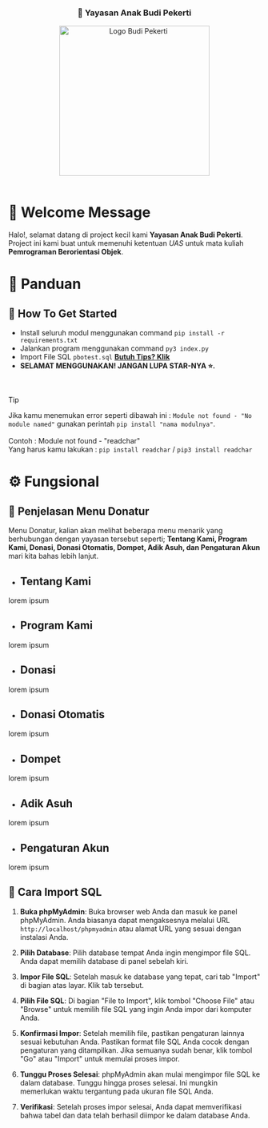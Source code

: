 
<div style="text-align: center;">
    <h3>👶 Yayasan Anak Budi Pekerti</h3>
    <img src="etc/media/logo.jpeg" alt="Logo Budi Pekerti" style="width: 300px; height: auto;">
</div>

<br>

# 👋 Welcome Message

Halo!, selamat datang di project kecil kami **Yayasan Anak Budi Pekerti**. Project ini kami buat untuk memenuhi ketentuan *UAS* untuk mata kuliah **Pemrograman Berorientasi Objek**.




# 📙 Panduan

 ## 👻 How To Get Started 

 - Install seluruh modul menggunakan command `pip install -r requirements.txt`
 - Jalankan program menggunakan command `py3 index.py`
 - Import File SQL `pbotest.sql` **[Butuh Tips? Klik](#cara-import-sql)**
 - **SELAMAT MENGGUNAKAN! JANGAN LUPA STAR-NYA ⭐.**

 <br>

> [!TIP]
> Jika kamu menemukan error seperti dibawah ini :
> `Module not found - "No module named"` gunakan perintah `pip install "nama modulnya"`.  
> <br> Contoh : Module not found - "readchar" 
> <br> Yang harus kamu lakukan : `pip install readchar` / `pip3 install readchar`


# ⚙️ Fungsional

 ## 🤑 Penjelasan Menu Donatur

 Menu Donatur, kalian akan melihat beberapa menu menarik yang berhubungan dengan yayasan tersebut seperti; **Tentang Kami, Program Kami, Donasi, Donasi Otomatis, Dompet, Adik Asuh, dan Pengaturan Akun** mari kita bahas lebih lanjut.


 - ## Tentang Kami
 lorem ipsum
 - ## Program Kami
  lorem ipsum
 - ## Donasi 
  lorem ipsum
 - ## Donasi Otomatis
  lorem ipsum
 - ## Dompet
  lorem ipsum
 - ## Adik Asuh
  lorem ipsum
 - ## Pengaturan Akun
  lorem ipsum

## 🐻 Cara Import SQL

1. **Buka phpMyAdmin**: Buka browser web Anda dan masuk ke panel phpMyAdmin. Anda biasanya dapat mengaksesnya melalui URL `http://localhost/phpmyadmin` atau alamat URL yang sesuai dengan instalasi Anda.

3. **Pilih Database**: Pilih database tempat Anda ingin mengimpor file SQL. Anda dapat memilih database di panel sebelah kiri.

4. **Impor File SQL**: Setelah masuk ke database yang tepat, cari tab "Import" di bagian atas layar. Klik tab tersebut.

5. **Pilih File SQL**: Di bagian "File to Import", klik tombol "Choose File" atau "Browse" untuk memilih file SQL yang ingin Anda impor dari komputer Anda.

6. **Konfirmasi Impor**: Setelah memilih file, pastikan pengaturan lainnya sesuai kebutuhan Anda. Pastikan format file SQL Anda cocok dengan pengaturan yang ditampilkan. Jika semuanya sudah benar, klik tombol "Go" atau "Import" untuk memulai proses impor.

7. **Tunggu Proses Selesai**: phpMyAdmin akan mulai mengimpor file SQL ke dalam database. Tunggu hingga proses selesai. Ini mungkin memerlukan waktu tergantung pada ukuran file SQL Anda.

8. **Verifikasi**: Setelah proses impor selesai, Anda dapat memverifikasi bahwa tabel dan data telah berhasil diimpor ke dalam database Anda.
